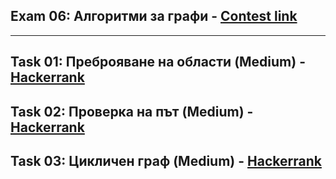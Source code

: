 ## Exam 06: Алгоритми за графи - [Contest link](<https://www.hackerrank.com/contests/sda-test6-2022-2023-iythgbeu3/challenges>)

---

## Task 01: Преброяване на области (Medium) - [Hackerrank](<https://www.hackerrank.com/contests/sda-test6-2022-2023-iythgbeu3/challenges/challenge-2351>)

## Task 02: Проверка на път (Medium) - [Hackerrank](<https://www.hackerrank.com/contests/sda-test6-2022-2023-iythgbeu3/challenges/challenge-3826>)

## Task 03: Цикличен граф (Medium) - [Hackerrank](<https://www.hackerrank.com/contests/sda-test6-2022-2023-iythgbeu3/challenges/-1-12>)
